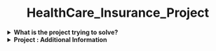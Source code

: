 <h1 align="center">HealthCare_Insurance_Project</h1>  

<details><summary><b>What is the project trying to solve?</b></summary>
</br>

|    | Problem Statement                                                                                                                                                |
|----|------------------------------------------------------------------------------------------------------------------------------------------------------------------------|
| 1. | ABC is an insurance company that sells insurance policies to retail customers                                |
| 2. | In this project, I had worked on developing an end-to-end data engineering pipeline for an insurance company to analyze claims data and perform customer segmentation|
| 3. | This will help the company to better understand their customers' needs and tailor their offerings accordingly|
</details> 

<details><summary><b>Project : Additional Information</b></summary>
</br>

|    | Additional Information                                                                                                                                             |
|----|------------------------------------------------------------------------------------------------------------------------------------------------------------------------|
| 1. | Branch data, Claim data, and Agent data were extracted from Azure SQL DB |
| 2. | Policy Data was sent once every day by an upstream system in an ADLS container in JSON format|
| 3. | Customer Information was sent once every day by the upstream system in an ADLS container in CSV format |
| 4. | Weather data was fetched from Rest API every day |
| 5. | The plan was to create 3 layered Data lake house architecture |
| 6. | Final data was used by PowerBI |
| 7. | Best practices to be followed while designing solutions |

</details> 
